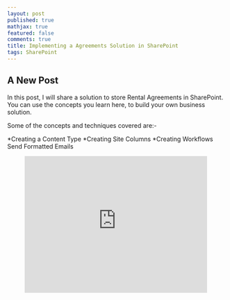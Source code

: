 ```yaml
---
layout: post
published: true
mathjax: true
featured: false
comments: true
title: Implementing a Agreements Solution in SharePoint
tags: SharePoint
---
```

## A New Post

In this post, I will share a solution to store Rental Agreements in SharePoint. You can use the concepts you learn here, to build your own business solution.

Some of the concepts and techniques covered are:-

*Creating a Content Type
*Creating Site Columns
*Creating Workflows
    Send Formatted Emails

<figure>
<iframe width="420" height="315" src="http://www.youtube.com/embed/dQw4w9WgXcQ" frameborder="0" allowfullscreen></iframe>
</figure>
